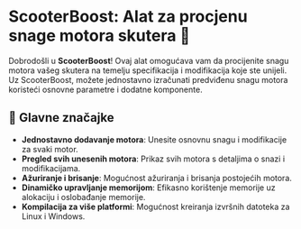 #  ScooterBoost: Alat za procjenu snage motora skutera 🛵

Dobrodošli u **ScooterBoost**! Ovaj alat omogućava vam da procijenite snagu motora vašeg skutera na temelju specifikacija i modifikacija koje ste unijeli. Uz ScooterBoost, možete jednostavno izračunati predviđenu snagu motora koristeći osnovne parametre i dodatne komponente.

## 🎯 Glavne značajke

- **Jednostavno dodavanje motora**: Unesite osnovnu snagu i modifikacije za svaki motor.
- **Pregled svih unesenih motora**: Prikaz svih motora s detaljima o snazi i modifikacijama.
- **Ažuriranje i brisanje**: Mogućnost ažuriranja i brisanja postojećih motora.
- **Dinamičko upravljanje memorijom**: Efikasno korištenje memorije uz alokaciju i oslobađanje memorije.
- **Kompilacija za više platformi**: Mogućnost kreiranja izvršnih datoteka za Linux i Windows.

